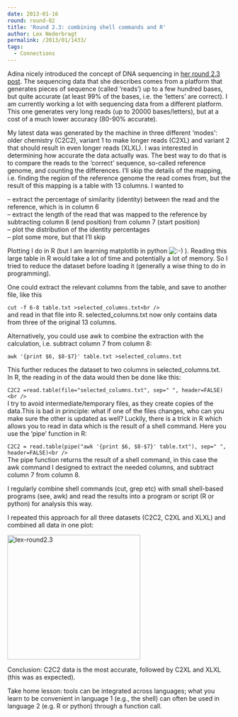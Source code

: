 ```yaml
---
date: 2013-01-16
round: round-02
title: 'Round 2.3: combining shell commands and R'
author: Lex Nederbragt
permalink: /2013/01/1433/
tags:
  - Connections
---
```

Adina nicely introduced the concept of DNA sequencing in [her round 2.3 post][1]. The sequencing data that she describes comes from a platform that generates pieces of sequence (called &#8216;reads&#8217;) up to a few hundred bases, but quite accurate (at least 99% of the bases, i.e. the &#8216;letters&#8217; are correct). I am currently working a lot with sequencing data from a different platform. This one generates very long reads (up to 20000 bases/letters), but at a cost of a much lower accuracy (80-90% accurate).

My latest data was generated by the machine in three different &#8216;modes': older chemistry (C2C2), variant 1 to make longer reads (C2XL) and variant 2 that should result in even longer reads (XLXL). I was interested in determining how accurate the data actually was. The best way to do that is to compare the reads to the &#8216;correct&#8217; sequence, so-called reference genome, and counting the differences. I&#8217;ll skip the details of the mapping, i.e. finding the region of the reference genome the read comes from, but the result of this mapping is a table with 13 columns. I wanted to

&#8211; extract the percentage of similarity (identity) between the read and the reference, which is in column 6  
&#8211; extract the length of the read that was mapped to the reference by subtracting column 8 (end position) from column 7 (start position)  
&#8211; plot the distribution of the identity percentages  
&#8211; plot some more, but that I&#8217;ll skip

Plotting I do in R (but I am learning matplotlib in python <img src="http://localhost:8080/wp-includes/images/smilies/icon_smile.gif" alt=":-)" class="wp-smiley" /> ). Reading this large table in R would take a lot of time and potentially a lot of memory. So I tried to reduce the dataset before loading it (generally a wise thing to do in programming). 

One could extract the relevant columns from the table, and save to another file, like this

`cut -f 6-8 table.txt >selected_columns.txt<br />
`  
and read in that file into R. selected_columns.txt now only contains data from three of the original 13 columns.

Alternatively, you could use awk to combine the extraction with the calculation, i.e. subtract column 7 from column 8:

`awk '{print $6, $8-$7}' table.txt >selected_columns.txt`

This further reduces the dataset to two columns in selected_columns.txt.  
In R, the reading in of the data would then be done like this:

`C2C2 =read.table(file="selected_columns.txt", sep=" ", header=FALSE)<br />
`  
I try to avoid intermediate/temporary files, as they create copies of the data.This is bad in principle: what if one of the files changes, who can you make sure the other is updated as well? Luckily, there is a trick in R which allows you to read in data which is the result of a shell command. Here you use the &#8216;pipe&#8217; function in R:

`C2C2 = read.table(pipe("awk '{print $6, $8-$7}' table.txt"), sep=" ", header=FALSE)<br />
`  
The pipe function returns the result of a shell command, in this case the awk command I designed to extract the needed columns, and subtract column 7 from column 8.

I regularly combine shell commands (cut, grep etc) with small shell-based programs (see, awk) and read the results into a program or script (R or python) for analysis this way.

I repeated this approach for all three datasets (C2C2, C2XL and XLXL) and combined all data in one plot:

[<img src="http://teaching.software-carpentry.org/wp-content/uploads/2013/01/lex-round2.3-300x281.jpg" alt="lex-round2.3" width="300" height="281" class="alignnone size-medium wp-image-1434" />][2]

Conclusion: C2C2 data is the most accurate, followed by C2XL and XLXL (this was as expected).

Take home lesson: tools can be integrated across languages; what you learn to be convenient in language 1 (e.g., the shell) can often be used in language 2 (e.g. R or python) through a function call.

 [1]: http://teaching.software-carpentry.org/2012/12/31/round-2-3-making-connections-with-dna-sequencing/
 [2]: http://teaching.software-carpentry.org/wp-content/uploads/2013/01/lex-round2.3.jpg
